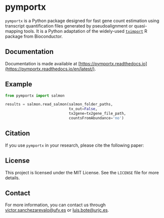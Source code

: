 # pymportx
`pymportx` is a Python package designed for fast gene count estimation using transcript quantification files generated by pseudoalignment or quasi-mapping tools. It is a Python adaptation of the widely-used [`tximport`](https://bioconductor.org/packages/release/bioc/html/tximport.html) R package from Bioconductor.

## Documentation
Documentation is made available at [https://pymportx.readthedocs.io](https://pymportx.readthedocs.io/en/latest/). 

## Example
```python
from pymportx import salmon

results = salmon.read_salmon(salmon_folder_paths,
                             tx_out=False,
                             tx2gene=tx2gene_file_path,
                             countsFromAbundance='no')
```

## Citation

If you use `pymportx` in your research, please cite the following paper:

## License
This project is licensed under the MIT License. See the `LICENSE` file for more details.

## Contact
For more information, you can contact us through victor.sanchezarevalo@ufv.es or luis.bote@urjc.es.
